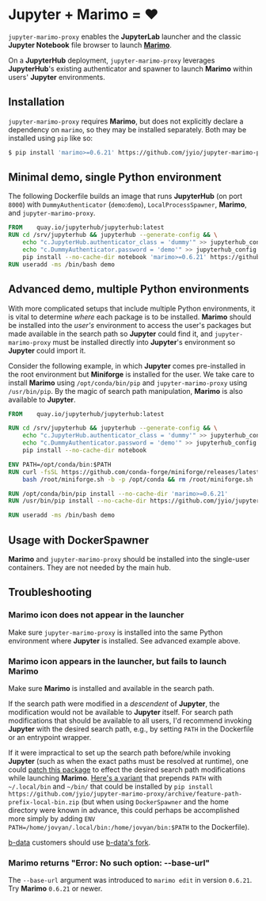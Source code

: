 # Jupyter + Marimo = ❤️

`jupyter-marimo-proxy` enables the **JupyterLab** launcher and the classic **Jupyter Notebook** file browser to launch **[Marimo](https://marimo.io/)**.

On a **JupyterHub** deployment, `jupyter-marimo-proxy` leverages **JupyterHub**'s existing authenticator and spawner to launch **Marimo** within users' **Jupyter** environments.

## Installation

`jupyter-marimo-proxy` requires **Marimo**, but does not explicitly declare a dependency on `marimo`, so they may be installed separately. Both may be installed using `pip` like so:

```sh
$ pip install 'marimo>=0.6.21' https://github.com/jyio/jupyter-marimo-proxy/archive/main.zip
```

## Minimal demo, single Python environment

The following Dockerfile builds an image that runs **JupyterHub** (on port `8000`) with `DummyAuthenticator` (`demo`:`demo`), `LocalProcessSpawner`, **Marimo**, and `jupyter-marimo-proxy`.

```dockerfile
FROM	quay.io/jupyterhub/jupyterhub:latest
RUN	cd /srv/jupyterhub && jupyterhub --generate-config && \
	echo "c.JupyterHub.authenticator_class = 'dummy'" >> jupyterhub_config.py && \
	echo "c.DummyAuthenticator.password = 'demo'" >> jupyterhub_config.py && \
	pip install --no-cache-dir notebook 'marimo>=0.6.21' https://github.com/jyio/jupyter-marimo-proxy/archive/main.zip
RUN	useradd -ms /bin/bash demo
```

## Advanced demo, multiple Python environments

With more complicated setups that include multiple Python environments, it is vital to determine *where* each package is to be installed. **Marimo** should be installed into the *user's* environment to access the user's packages but made available in the search path so **Jupyter** could find it, and `jupyter-marimo-proxy` must be installed directly into **Jupyter**'s environment so **Jupyter** could import it.

Consider the following example, in which **Jupyter** comes pre-installed in the root environment but **Miniforge** is installed for the user. We take care to install **Marimo** using `/opt/conda/bin/pip` and `jupyter-marimo-proxy` using `/usr/bin/pip`. By the magic of search path manipulation, **Marimo** is also available to **Jupyter**.

```dockerfile
FROM	quay.io/jupyterhub/jupyterhub:latest

RUN	cd /srv/jupyterhub && jupyterhub --generate-config && \
	echo "c.JupyterHub.authenticator_class = 'dummy'" >> jupyterhub_config.py && \
	echo "c.DummyAuthenticator.password = 'demo'" >> jupyterhub_config.py && \
	pip install --no-cache-dir notebook

ENV	PATH=/opt/conda/bin:$PATH
RUN	curl -fsSL https://github.com/conda-forge/miniforge/releases/latest/download/Miniforge3-Linux-x86_64.sh -o /root/miniforge.sh && chmod +x /root/miniforge.sh && \
	bash /root/miniforge.sh -b -p /opt/conda && rm /root/miniforge.sh

RUN	/opt/conda/bin/pip install --no-cache-dir 'marimo>=0.6.21'
RUN	/usr/bin/pip install --no-cache-dir https://github.com/jyio/jupyter-marimo-proxy/archive/main.zip

RUN	useradd -ms /bin/bash demo
```

## Usage with DockerSpawner

**Marimo** and `jupyter-marimo-proxy` should be installed into the single-user containers. They are not needed by the main hub.

## Troubleshooting

### **Marimo** icon does not appear in the launcher

Make sure `jupyter-marimo-proxy` is installed into the same Python environment where **Jupyter** is installed. See advanced example above.

### **Marimo** icon appears in the launcher, but fails to launch **Marimo**

Make sure **Marimo** is installed and available in the search path.

If the search path were modified in a *descendent* of **Jupyter**, the modification would not be available to **Jupyter** itself. For search path modifications that should be available to all users, I'd recommend invoking **Jupyter** with the desired search path, e.g., by setting `PATH` in the Dockerfile or an entrypoint wrapper.

If it were impractical to set up the search path before/while invoking **Jupyter** (such as when the exact paths must be resolved at runtime), one could [patch this package](https://github.com/jyio/jupyter-marimo-proxy/blob/feature-path-prefix-local-bin/jupyter_marimo_proxy/__init__.py) to effect the desired search path modifications while launching **Marimo**. [Here's a variant](https://github.com/jyio/jupyter-marimo-proxy/tree/feature-path-prefix-local-bin) that prepends `PATH` with `~/.local/bin` and `~/bin/` that could be installed by `pip install https://github.com/jyio/jupyter-marimo-proxy/archive/feature-path-prefix-local-bin.zip` (but when using `DockerSpawner` and the home directory were known in advance, this could perhaps be accomplished more simply by adding `ENV PATH=/home/jovyan/.local/bin:/home/jovyan/bin:$PATH` to the Dockerfile).

[b-data](https://github.com/b-data) customers should use [b-data's fork](https://github.com/b-data/jupyterlab-r-docker-stack#marimo).

### **Marimo** returns "Error: No such option: --base-url"

The `--base-url` argument was introduced to `marimo edit` in version `0.6.21`. Try **Marimo** `0.6.21` or newer.
